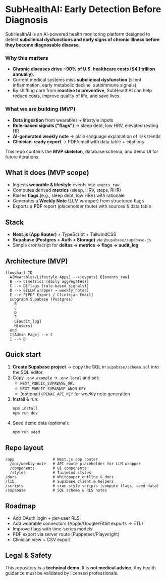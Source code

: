 # SubHealthAI: Early Detection Before Diagnosis

SubHealthAI is an AI-powered health monitoring platform designed to detect
**subclinical dysfunctions and early signs of chronic illness before they
become diagnosable disease**.

### Why this matters
- **Chronic diseases drive ~90% of U.S. healthcare costs ($4.1 trillion annually).**
- Current medical systems miss **subclinical dysfunction** (silent inflammation,
early metabolic decline, autoimmune signals).
- By shifting care from **reactive to preventive**, SubHealthAI can help reduce
costs, improve quality of life, and save lives.

### What we are building (MVP)
- **Data ingestion** from wearables + lifestyle inputs  
- **Rule-based signals ("flags")** → sleep debt, low HRV, elevated resting HR  
- **AI-generated weekly note** → plain-language explanation of risk trends  
- **Clinician-ready export** → PDF/email with data table + citations  

This repo contains the **MVP skeleton**, database schema, and demo UI for
future iterations.


## What it does (MVP scope)
- Ingests **wearable & lifestyle** events into `events_raw`
- Computes derived **metrics** (sleep, HRV, steps, RHR)
- Raises **flags** (e.g., sleep debt, low HRV) with rationale
- Generates a **Weekly Note** (LLM wrapper) from structured flags
- Exports a **PDF** report (placeholder route) with sources & data table

## Stack
- **Next.js (App Router)** + TypeScript + TailwindCSS
- **Supabase (Postgres + Auth + Storage)** via `@supabase/supabase-js`
- Simple cron/script for **deltas → metrics → flags → audit_log**

## Architecture (MVP)
```mermaid
flowchart TD
  A[Wearables/Lifestyle Apps] -->|events| B[events_raw]
  B --> C[metrics (daily aggregates)]
  C --> D[flags (rule-based signals)]
  D --> E[LLM wrapper → weekly_notes]
  E --> F[PDF Export / Clinician Email]
  subgraph Supabase (Postgres)
    B
    C
    D
    E
    G[audit_log]
    H[users]
  end
  I[Admin Page] --> C
  I --> D
```

## Quick start
1. **Create Supabase project** → copy the SQL in `supabase/schema.sql` into the SQL editor.
2. Copy `.env.example` → `.env.local` and set:
   - `NEXT_PUBLIC_SUPABASE_URL`
   - `NEXT_PUBLIC_SUPABASE_ANON_KEY`
   - (optional) `OPENAI_API_KEY` for weekly note generation
3. Install & run:
   ```bash
   npm install
   npm run dev
   ```
4. Seed demo data (optional):
   ```bash
   npm run seed
   ```

## Repo layout
```
/app                 # Next.js app router
  /api/weekly-note   # API route placeholder for LLM wrapper
  /components        # UI components
  /styles            # Tailwind styles
/docs                # Whitepaper outline & docs
/lib                 # Supabase client & helpers
/scripts             # cron-style scripts (compute flags, seed data)
/supabase            # SQL schema & RLS notes
```

## Roadmap
- Add OAuth login + per-user RLS
- Add wearable connectors (Apple/Google/Fitbit exports → ETL)
- Improve flags with time-series models
- PDF export via server route (Puppeteer/Playwright)
- Clinician view + CSV export

## Legal & Safety
This repository is a **technical demo**. It is **not medical advice**. Any health guidance must be validated by licensed professionals.
